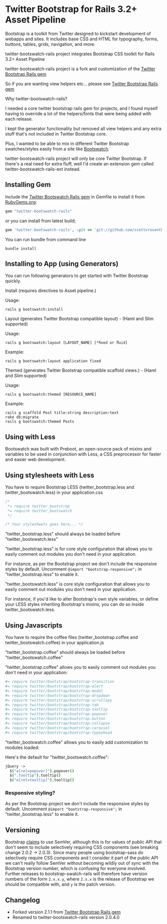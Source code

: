 # Twitter Bootstrap for Rails 3.2+ Asset Pipeline
Bootstrap is a toolkit from Twitter designed to kickstart development of webapps and sites. It includes base CSS and HTML for typography, forms, buttons, tables, grids, navigation, and more.

twitter-bootswatch-rails project integrates Bootstrap CSS toolkit for Rails 3.2+ Asset Pipeline

twitter-bootswatch-rails project is a fork and customization of the
[Twitter Bootstrap Rails gem](https://github.com/seyhunak/twitter-bootstrap-rails)

So if you are wanting view helpers etc... please see [Twitter Bootstrap Rails gem](https://github.com/seyhunak/twitter-bootstrap-rails)

Why twitter-bootswatch-rails?

I needed a core twitter bootstrap rails gem for projects, and I found myself having to override a lot of the helpers/fonts that were being added with each release.

I kept the generator functionality but removed all view helpers and any extra stuff that's not included in Twitter Bootstrap core.

Plus, I wanted to be able to mix in different Twitter Bootstrap swatches/styles easily from a site like [Bootswatch](http://bootswatch.com/).

twitter-bootswatch-rails project will only be core Twitter Bootstrap.  If there's a real need for extra fluff, well I'd create an extension gem called twitter-bootswatch-rails-ext instead.

## Installing Gem

Include the [Twitter Bootswatch Rails gem](http://rubygems.org/gems/twitter-bootswatch-rails) in Gemfile to install it from [RubyGems.org](http://rubygems.org):

```ruby
gem "twitter-bootswatch-rails"
```

or you can install from latest build;

```ruby
gem 'twitter-bootswatch-rails', :git => 'git://github.com/scottvrosenthal/twitter-bootswatch-rails.git'
```

You can run bundle from command line

    bundle install


## Installing to App (using Generators)

You can run following generators to get started with Twitter Bootstrap quickly.


Install (requires directives to Asset pipeline.)


Usage:


    rails g bootswatch:install


Layout (generates Twitter Bootstrap compatible layout) - (Haml and Slim supported)


Usage:


    rails g bootswatch:layout [LAYOUT_NAME] [*ﬁxed or ﬂuid]


Example:


    rails g bootswatch:layout application fixed


Themed (generates Twitter Bootstrap compatible scaffold views.) - (Haml and Slim supported)


Usage:


    rails g bootswatch:themed [RESOURCE_NAME]


Example:


    rails g scaffold Post title:string description:text
    rake db:migrate
    rails g bootswatch:themed Posts



## Using with Less

Bootswatch was built with Preboot, an open-source pack of mixins and variables to be used in conjunction with Less, a CSS preprocessor for faster and easier web development.

## Using stylesheets with Less

You have to require Bootstrap LESS (twitter_bootstrap.less and twitter_bootswatch.less) in your application.css

```css
/*
 *= require twitter_bootstrap
 *= require twitter_bootswatch
 */

/* Your stylesheets goes here... */
```

"twitter_bootstrap.less" should always be loaded before "twitter_bootswatch.less"

"twitter_bootstrap.less" is for core style configuration that allows you to easily comment out modules you don't need in your application.

For instance, as per the Bootstrap project we don't include the responsive styles by default. Uncomment `@import "bootstrap-responsive";` in "twitter_bootstrap.less" to enable it.

"twitter_bootswatch.less" is core style configuration that allows you to easily comment out modules you don't need in your application.

For instance, if you'd like to alter Bootstrap's own style variables, or define your LESS
styles inheriting Bootstrap's mixins, you can do so inside twitter_bootswatch.less.


## Using Javascripts

You have to require the coffee files (twitter_bootstrap.coffee and twitter_bootswatch.coffee) in your application.js

"twitter_bootstrap.coffee" should always be loaded before "twitter_bootswatch.coffee"

"twitter_bootstrap.coffee" allows you to easily comment out modules you don't need in your application:

```coffee
#= require twitter/bootstrap/bootstrap-transition
#= require twitter/bootstrap/bootstrap-alert
#= require twitter/bootstrap/bootstrap-modal
#= require twitter/bootstrap/bootstrap-dropdown
#= require twitter/bootstrap/bootstrap-scrollspy
#= require twitter/bootstrap/bootstrap-tab
#= require twitter/bootstrap/bootstrap-tooltip
#= require twitter/bootstrap/bootstrap-popover
#= require twitter/bootstrap/bootstrap-button
#= require twitter/bootstrap/bootstrap-collapse
#= require twitter/bootstrap/bootstrap-carousel
#= require twitter/bootstrap/bootstrap-typeahead
```

"twitter_bootswatch.coffee" allows you to easily add customization to modules loaded:

Here's the default for "twitter_bootswatch.coffee":

```coffee
jQuery ->
  $("a[rel=popover]").popover()
  $(".tooltip").tooltip()
  $("a[rel=tooltip]").tooltip()
```

### Responsive styling?
As per the Bootstrap project we don't include the responsive styles by default. Uncomment `@import "bootstrap-responsive";` in "twitter_bootstrap.less" to enable it.

## Versioning
Bootstrap [claims](https://github.com/twitter/bootstrap#versioning) to use SemVer, although this is for values of public API that don't seem to include selectively requiring CSS components (see breaking change 2.0.2 -> 2.0.3). Since many people using bootstrap-sass *do* selectively require CSS components and I consider it part of the public API we can't really follow SemVer without becoming wildly out of sync with the Bootstrap version number, which is confusing for everyone involved. Further releases to bootstrap-swatch-rails will therefore have version numbers of the form `2.x.x.y`, where `2.x.x` is the release of Bootstrap we should be compatible with, and `y` is the patch version.

## Changelog

  - Forked version 2.1.1 from [Twitter Bootstrap Rails gem](https://github.com/seyhunak/twitter-bootstrap-rails)
  - Renamed to twitter-bootswatch-rails version 2.0.4.0
